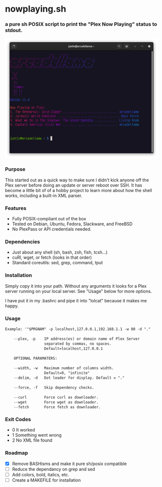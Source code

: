 # nowplaying.sh
### a pure sh POSIX script to print the "Plex Now Playing" status to stdout.

![Image](/images/screenshot.png)

### Purpose
This started out as a quick way to make sure I didn't kick anyone off the Plex server before doing an update or server reboot over SSH. It has become a little bit of of a hobby project to learn more about how the shell works, including a built-in XML parser.

### Features
- Fully POSIX-compliant out of the box
- Tested on Debian, Ubuntu, Fedora, Slackware, and FreeBSD
- No PlexPass or API credentials needed.

### Dependencies
- Just about any shell (sh, bash, zsh, fish, tcsh...)
- cuRl, wget, or fetch (looks in that order)
- Standard coreutils: sed, grep, command, tput

### Installation
Simply copy it into your path. Without any arguments it looks for a Plex server running on your local server.
See "Usage" below for more options.

I have put it in my .bashrc and pipe it into "lolcat" because it makes me happy.

### Usage

    Example: '"$PRGNAM" -p localhost,127.0.0.1,192.168.1.1 -w 80 -d "." 

        --plex, -p    IP address(es) or domain name of Plex Server
                      separated by commas, no spaces.
                      Default=localhost,127.0.0.1

        OPTIONAL PARAMATERS:

        --width, -w   Maximum number of columns width.
                      Default=0, "infinite"
        --delim, -d   Dot leader for display. Default = "."
       
        --force, -f   Skip dependency checks.

        --curl        Force curl as downloader.
        --wget        Force wget as downloader.
        --fetch       Force fetch as downloader.

### Exit Codes
- 0 It worked
- 1 Something went wrong
- 2 No XML file found

### Roadmap
- [x] Remove BASHisms and make it pure sh/posix compatible
- [ ] Reduce the dependancy on grep and sed
- [ ] Add colors, bold, italics, etc.
- [ ] Create a MAKEFILE for installation
